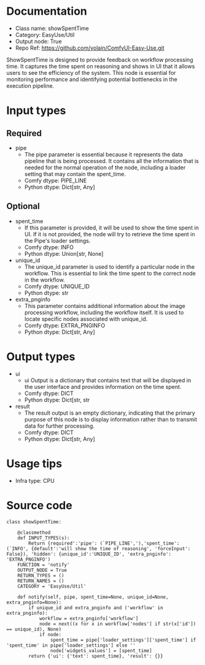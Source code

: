 # Documentation
- Class name: showSpentTime
- Category: EasyUse/Util
- Output node: True
- Repo Ref: https://github.com/yolain/ComfyUI-Easy-Use.git

ShowSpentTime is designed to provide feedback on workflow processing time. It captures the time spent on reasoning and shows in UI that it allows users to see the efficiency of the system. This node is essential for monitoring performance and identifying potential bottlenecks in the execution pipeline.

# Input types
## Required
- pipe
    - The pipe parameter is essential because it represents the data pipeline that is being processed. It contains all the information that is needed for the normal operation of the node, including a loader setting that may contain the spent_time.
    - Comfy dtype: PIPE_LINE
    - Python dtype: Dict[str, Any]
## Optional
- spent_time
    - If this parameter is provided, it will be used to show the time spent in UI. If it is not provided, the node will try to retrieve the time spent in the Pipe's loader settings.
    - Comfy dtype: INFO
    - Python dtype: Union[str, None]
- unique_id
    - The unique_id parameter is used to identify a particular node in the workflow. This is essential to link the time spent to the correct node in the workflow.
    - Comfy dtype: UNIQUE_ID
    - Python dtype: str
- extra_pnginfo
    - This parameter contains additional information about the image processing workflow, including the workflow itself. It is used to locate specific nodes associated with unique_id.
    - Comfy dtype: EXTRA_PNGINFO
    - Python dtype: Dict[str, Any]

# Output types
- ui
    - ui Output is a dictionary that contains text that will be displayed in the user interface and provides information on the time spent.
    - Comfy dtype: DICT
    - Python dtype: Dict[str, str
- result
    - The result output is an empty dictionary, indicating that the primary purpose of this node is to display information rather than to transmit data for further processing.
    - Comfy dtype: DICT
    - Python dtype: Dict[str, Any]

# Usage tips
- Infra type: CPU

# Source code
```
class showSpentTime:

    @classmethod
    def INPUT_TYPES(s):
        Return {required':'pipe': (`PIPE_LINE','),'spent_time': (`INFO', {default':'will show the time of reasoning', 'forceInput': False}), 'hidden': {unique_id':'UNIQUE_ID', 'extra_pnginfo': 'EXTRA_PNGINFO')
    FUNCTION = 'notify'
    OUTPUT_NODE = True
    RETURN_TYPES = ()
    RETURN_NAMES = ()
    CATEGORY = 'EasyUse/Util'

    def notify(self, pipe, spent_time=None, unique_id=None, extra_pnginfo=None):
        if unique_id and extra_pnginfo and ('workflow' in extra_pnginfo):
            workflow = extra_pnginfo['workflow']
            node = next((x for x in workflow['nodes'] if str(x['id']) == unique_id), None)
            if node:
                spent_time = pipe['loader_settings']['spent_time'] if 'spent_time' in pipe['loader_settings'] else ''
                node['widgets_values'] = [spent_time]
        return {'ui': {'text': spent_time}, 'result': {}}
```